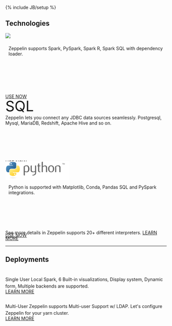 <!--
Licensed under the Apache License, Version 2.0 (the "License");
you may not use this file except in compliance with the License.
You may obtain a copy of the License at

http://www.apache.org/licenses/LICENSE-2.0

Unless required by applicable law or agreed to in writing, software
distributed under the License is distributed on an "AS IS" BASIS,
WITHOUT WARRANTIES OR CONDITIONS OF ANY KIND, either express or implied.
See the License for the specific language governing permissions and
limitations under the License.
-->
{% include JB/setup %}
<div class="tech_deploy">
  <div class="container">
    <h2>Technologies</h2>
    <div class="border row">
      <div class="border col-md-4 col-sm-4" style="height:200px;">
        <div class="panel-content">
          <label class="_default-text" style="margin-top: 20px;">
            <img src="./assets/themes/zeppelin/img/spark_logo.jpg" width="140px">
          </label>
          <label class="_hover-text">
            <div style="min-height:140px; padding: 20px 10px 10px 10px;">
              Zeppelin supports Spark, PySpark, Spark R, Spark SQL with dependency loader.
            </div>
            <a href="./docs/0.8.0-SNAPSHOT/quickstart/spark_with_zeppelin.html" class="panel-button">USE NOW <span class="glyphicon glyphicon-chevron-right"></span></a>
          </label>                     
        </div>
      </div>
      <div class="border col-md-4 col-sm-4" style="height:200px;">
        <div class="panel-content">
          <label class="_default-text" style="font-size:45px;">SQL</label>
          <label class="_hover-text">
            <div style="min-height:140px;">
              Zeppelin lets you connect any JDBC data sources seamlessly. Postgresql, Mysql, MariaDB, Redshift, Apache Hive and so on.
            </div>
            <a href="./docs/0.8.0-SNAPSHOT/quickstart/sql_with_zeppelin.html" class="panel-button">USE NOW <span class="glyphicon glyphicon-chevron-right"></span></a>
          </label>
        </div>
      </div>
      <div class="border col-md-4 col-sm-4" style="height:200px;">
        <div class="panel-content">
          <label class="_default-text" style="margin-top:75px;">
            <img src="./assets/themes/zeppelin/img/python-logo-generic.svg" width="200px">
          </label>
          <label class="_hover-text">
            <div style="min-height:140px; padding: 10px;">
              Python is supported with Matplotlib, Conda, Pandas SQL and PySpark integrations.
            </div>
            <a href="./docs/0.8.0-SNAPSHOT/quickstart/python_with_zeppelin.html" class="panel-button">USE NOW <span class="glyphicon glyphicon-chevron-right"></span></a>
          </label>
        </div>
      </div>
    </div>
    <div class="col-md-12 col-sm-12 col-xs-12 text-center">
      <p class="bottom-text">
        See more details in Zeppelin supports 20+ different interpreters.
        <a href="/docs/0.8.0-SNAPSHOT/manual/interpreters.html">LEARN MORE <span class="glyphicon glyphicon-chevron-right" style="font-size:15px;"></span></a>
      </p>
    </div>    
    <hr />
    <div class="border row">
      <h2 style="padding-bottom: 8px;">Deployments</h2>
      <div class="border col-md-6 col-sm-6">
        <p class="panel-content-user">
          <label style="width: 100%;">
            <span class="fa fa-user" style="font-size:30px;position:relative;width:100%;text-align:center;"></span>
            <span class="title-text">Single User</span>            
          </label>
          <label class="content-text">
            Local Spark, 6 Built-in visualizations, Display system, Dynamic form, Multiple backends are supported.<br/>
            <a href="./docs/0.8.0-SNAPSHOT/quickstart/tutorial.html" class="user-button">LEARN MORE</a>
          </label>
        </p>
      </div>
      <div class="border col-md-6 col-sm-6">
        <p class="panel-content-user">
          <label style="width: 100%;">
            <span class="fa fa-users" style="font-size:30px;position:relative;width:100%;text-align:center;"></span>
            <span class="title-text">Multi-User</span>
          </label>
          <label class="content-text">
            Zeppelin supports Multi-user Support w/ LDAP. Let's configure Zeppelin for your yarn cluster.<br/>
            <a href="./docs/0.8.0-SNAPSHOT/usage/other_features/personalized_mode.html" class="user-button">LEARN MORE</a>
          </label>                 
        </p>
      </div>
    </div>
  </div>
</div>
